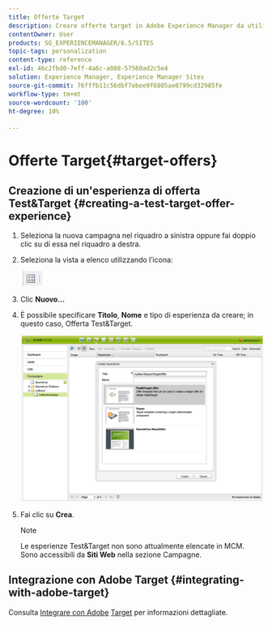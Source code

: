 ```yaml
---
title: Offerte Target
description: Creare offerte target in Adobe Experience Manager da utilizzare in Adobe Target.
contentOwner: User
products: SG_EXPERIENCEMANAGER/6.5/SITES
topic-tags: personalization
content-type: reference
exl-id: 46c2fbd0-7eff-4a6c-a088-57560ad2c5e4
solution: Experience Manager, Experience Manager Sites
source-git-commit: 76fffb11c56dbf7ebee9f6805ae0799cd32985fe
workflow-type: tm+mt
source-wordcount: '100'
ht-degree: 10%

---
```


# Offerte Target{#target-offers}

## Creazione di un&#39;esperienza di offerta Test&amp;Target {#creating-a-test-target-offer-experience}

1. Seleziona la nuova campagna nel riquadro a sinistra oppure fai doppio clic su di essa nel riquadro a destra.
1. Seleziona la vista a elenco utilizzando l’icona:

   ![Vista a elenco](do-not-localize/chlimage_1-11.png)

1. Clic **Nuovo...**
1. È possibile specificare **Titolo**, **Nome** e tipo di esperienza da creare; in questo caso, Offerta Test&amp;Target.

   ![chlimage_1-139](assets/chlimage_1-139.png)

1. Fai clic su **Crea**.

   >[!NOTE]
   >
   >Le esperienze Test&amp;Target non sono attualmente elencate in MCM. Sono accessibili da **Siti Web** nella sezione Campagne.

## Integrazione con Adobe Target {#integrating-with-adobe-target}

Consulta [Integrare con Adobe](/help/sites-administering/target.md) [Target](/help/sites-administering/target.md) per informazioni dettagliate.
